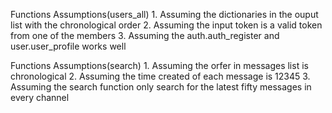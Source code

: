Functions Assumptions(users_all)
    1. Assuming the dictionaries in the ouput list with the chronological order
    2. Assuming the input token is a valid token from one of the members
    3. Assuming the auth.auth_register and user.user_profile works well
    
Functions Assumptions(search)
    1. Assuming the orfer in messages list is chronological
    2. Assuming the time created of each message is 12345
    3. Assuming the search function only search for the latest fifty messages in every channel

